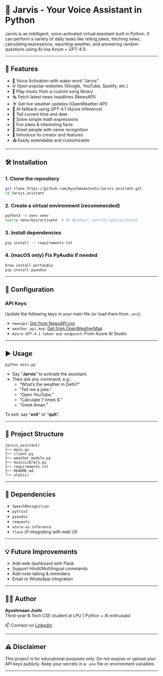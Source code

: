 # 🧠 Jarvis - Your Voice Assistant in Python

Jarvis is an intelligent, voice-activated virtual assistant built in Python. It can perform a variety of daily tasks like telling jokes, fetching news, calculating expressions, reporting weather, and answering random questions using AI (via Azure + GPT-4.1).

---

## 🚀 Features

- 🎤 Voice Activation with wake-word "Jarvis"
- 🌐 Open popular websites (Google, YouTube, Spotify, etc.)
- 🎵 Play music from a custom song library
- 🗞️ Fetch latest news headlines (NewsAPI)
- ☀️ Get live weather updates (OpenWeather API)
- 🧠 AI fallback using GPT-4.1 (Azure Inference)
- 📅 Tell current time and date
- 🧮 Solve simple math expressions
- 🤖 Fun jokes & interesting facts
- 👋 Greet people with name recognition
- 👤 Introduce its creator and features
- 📤 Easily extendable and customizable

---

## 🛠️ Installation

### 1. Clone the repository

```bash
git clone https://github.com/AyushmaanJoshi/Jarvis_asistant.git
cd Jarvis_asistant
```

### 2. Create a virtual environment (recommended)

```bash
python3 -m venv venv
source venv/bin/activate  # On Windows: venv\Scripts\activate
```

### 3. Install dependencies

```bash
pip install -r requirements.txt
```

### 4. (macOS only) Fix PyAudio if needed

```bash
brew install portaudio
pip install pyaudio
```

---

## 🔧 Configuration

### API Keys

Update the following keys in your main file (or load them from `.env`):

- `newsapi`: [Get from NewsAPI.org](https://newsapi.org/)
- `weather_api_key`: [Get from OpenWeatherMap](https://openweathermap.org/api)
- `Azure GPT-4.1 token and endpoint`: From Azure AI Studio

---

## ▶️ Usage

```bash
python main.py
```

- Say “**Jarvis**” to activate the assistant.
- Then ask any command, e.g.:
  - “What’s the weather in Delhi?”
  - “Tell me a joke.”
  - “Open YouTube.”
  - “Calculate 7 times 8.”
  - “Greet Aman.”

To exit: say “**exit**” or “**quit**”.

---

## 📁 Project Structure

```
Jarvis_asistant/
├── main.py
├── client.py
├── weather_module.py
├── musicLibrary.py
├── requirements.txt
├── README.md
└── static/
```

---

## 📌 Dependencies

- `SpeechRecognition`
- `pyttsx3`
- `pyaudio`
- `requests`
- `azure-ai-inference`
- `flask` (if integrating with web UI)

---

## 💡 Future Improvements

- Add web dashboard with Flask
- Support Hindi/Multilingual commands
- Add note-taking & reminders
- Email or WhatsApp integration

---

## 👨‍💻 Author

**Ayushmaan Joshi**  
Third-year B.Tech CSE student at LPU | Python + AI enthusiast

📫 Connect on [LinkedIn](https://www.linkedin.com/in/ayushmaanjoshi25802/)

---

## ⚠️ Disclaimer

This project is for educational purposes only. Do not expose or upload your API keys publicly. Keep your secrets in a `.env` file or environment variables.

---

